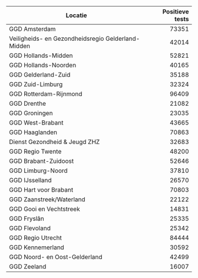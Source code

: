 | Locatie | Positieve tests |
|---------|----------------:|
| GGD Amsterdam                            | 73351 |
| Veiligheids- en Gezondheidsregio Gelderland-Midden | 42014 |
| GGD Hollands-Midden                      | 52821 |
| GGD Hollands-Noorden                     | 40165 |
| GGD Gelderland-Zuid                      | 35188 |
| GGD Zuid-Limburg                         | 32324 |
| GGD Rotterdam-Rijnmond                   | 96409 |
| GGD Drenthe                              | 21082 |
| GGD Groningen                            | 23035 |
| GGD West-Brabant                         | 43665 |
| GGD Haaglanden                           | 70863 |
| Dienst Gezondheid & Jeugd ZHZ            | 32683 |
| GGD Regio Twente                         | 48200 |
| GGD Brabant-Zuidoost                     | 52646 |
| GGD Limburg-Noord                        | 37810 |
| GGD IJsselland                           | 26570 |
| GGD Hart voor Brabant                    | 70803 |
| GGD Zaanstreek/Waterland                 | 22122 |
| GGD Gooi en Vechtstreek                  | 14831 |
| GGD Fryslân                              | 25335 |
| GGD Flevoland                            | 25342 |
| GGD Regio Utrecht                        | 84444 |
| GGD Kennemerland                         | 30592 |
| GGD Noord- en Oost-Gelderland            | 42499 |
| GGD Zeeland                              | 16007 |
